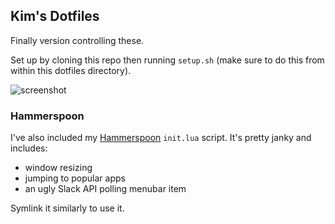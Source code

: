 ## Kim's Dotfiles

Finally version controlling these.

Set up by cloning this repo then running `setup.sh` (make sure to do this from within this dotfiles directory).

![screenshot](https://raw.githubusercontent.com/kimberli/dotfiles/master/ex.png)

### Hammerspoon
I've also included my [Hammerspoon](http://www.hammerspoon.org/) `init.lua` script. It's pretty janky and includes:

* window resizing
* jumping to popular apps
* an ugly Slack API polling menubar item

Symlink it similarly to use it.
